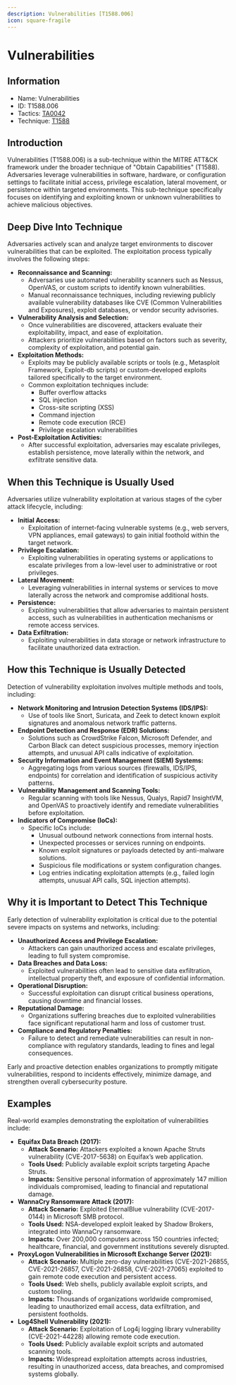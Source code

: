 ```yaml
---
description: Vulnerabilities [T1588.006]
icon: square-fragile
---
```


# Vulnerabilities

## Information

- Name: Vulnerabilities
- ID: T1588.006
- Tactics: [TA0042](../TA0042/TA0042.md)
- Technique: [T1588](T1588.md)

## Introduction

Vulnerabilities (T1588.006) is a sub-technique within the MITRE ATT\&CK framework under the broader technique of "Obtain Capabilities" (T1588). Adversaries leverage vulnerabilities in software, hardware, or configuration settings to facilitate initial access, privilege escalation, lateral movement, or persistence within targeted environments. This sub-technique specifically focuses on identifying and exploiting known or unknown vulnerabilities to achieve malicious objectives.

## Deep Dive Into Technique

Adversaries actively scan and analyze target environments to discover vulnerabilities that can be exploited. The exploitation process typically involves the following steps:

- **Reconnaissance and Scanning:**
  - Adversaries use automated vulnerability scanners such as Nessus, OpenVAS, or custom scripts to identify known vulnerabilities.
  - Manual reconnaissance techniques, including reviewing publicly available vulnerability databases like CVE (Common Vulnerabilities and Exposures), exploit databases, or vendor security advisories.
- **Vulnerability Analysis and Selection:**
  - Once vulnerabilities are discovered, attackers evaluate their exploitability, impact, and ease of exploitation.
  - Attackers prioritize vulnerabilities based on factors such as severity, complexity of exploitation, and potential gain.
- **Exploitation Methods:**
  - Exploits may be publicly available scripts or tools (e.g., Metasploit Framework, Exploit-db scripts) or custom-developed exploits tailored specifically to the target environment.
  - Common exploitation techniques include:
    - Buffer overflow attacks
    - SQL injection
    - Cross-site scripting (XSS)
    - Command injection
    - Remote code execution (RCE)
    - Privilege escalation vulnerabilities
- **Post-Exploitation Activities:**
  - After successful exploitation, adversaries may escalate privileges, establish persistence, move laterally within the network, and exfiltrate sensitive data.

## When this Technique is Usually Used

Adversaries utilize vulnerability exploitation at various stages of the cyber attack lifecycle, including:

- **Initial Access:**
  - Exploitation of internet-facing vulnerable systems (e.g., web servers, VPN appliances, email gateways) to gain initial foothold within the target network.
- **Privilege Escalation:**
  - Exploiting vulnerabilities in operating systems or applications to escalate privileges from a low-level user to administrative or root privileges.
- **Lateral Movement:**
  - Leveraging vulnerabilities in internal systems or services to move laterally across the network and compromise additional hosts.
- **Persistence:**
  - Exploiting vulnerabilities that allow adversaries to maintain persistent access, such as vulnerabilities in authentication mechanisms or remote access services.
- **Data Exfiltration:**
  - Exploiting vulnerabilities in data storage or network infrastructure to facilitate unauthorized data extraction.

## How this Technique is Usually Detected

Detection of vulnerability exploitation involves multiple methods and tools, including:

- **Network Monitoring and Intrusion Detection Systems (IDS/IPS):**
  - Use of tools like Snort, Suricata, and Zeek to detect known exploit signatures and anomalous network traffic patterns.
- **Endpoint Detection and Response (EDR) Solutions:**
  - Solutions such as CrowdStrike Falcon, Microsoft Defender, and Carbon Black can detect suspicious processes, memory injection attempts, and unusual API calls indicative of exploitation.
- **Security Information and Event Management (SIEM) Systems:**
  - Aggregating logs from various sources (firewalls, IDS/IPS, endpoints) for correlation and identification of suspicious activity patterns.
- **Vulnerability Management and Scanning Tools:**
  - Regular scanning with tools like Nessus, Qualys, Rapid7 InsightVM, and OpenVAS to proactively identify and remediate vulnerabilities before exploitation.
- **Indicators of Compromise (IoCs):**
  - Specific IoCs include:
    - Unusual outbound network connections from internal hosts.
    - Unexpected processes or services running on endpoints.
    - Known exploit signatures or payloads detected by anti-malware solutions.
    - Suspicious file modifications or system configuration changes.
    - Log entries indicating exploitation attempts (e.g., failed login attempts, unusual API calls, SQL injection attempts).

## Why it is Important to Detect This Technique

Early detection of vulnerability exploitation is critical due to the potential severe impacts on systems and networks, including:

- **Unauthorized Access and Privilege Escalation:**
  - Attackers can gain unauthorized access and escalate privileges, leading to full system compromise.
- **Data Breaches and Data Loss:**
  - Exploited vulnerabilities often lead to sensitive data exfiltration, intellectual property theft, and exposure of confidential information.
- **Operational Disruption:**
  - Successful exploitation can disrupt critical business operations, causing downtime and financial losses.
- **Reputational Damage:**
  - Organizations suffering breaches due to exploited vulnerabilities face significant reputational harm and loss of customer trust.
- **Compliance and Regulatory Penalties:**
  - Failure to detect and remediate vulnerabilities can result in non-compliance with regulatory standards, leading to fines and legal consequences.

Early and proactive detection enables organizations to promptly mitigate vulnerabilities, respond to incidents effectively, minimize damage, and strengthen overall cybersecurity posture.

## Examples

Real-world examples demonstrating the exploitation of vulnerabilities include:

- **Equifax Data Breach (2017):**
  - **Attack Scenario:** Attackers exploited a known Apache Struts vulnerability (CVE-2017-5638) on Equifax’s web application.
  - **Tools Used:** Publicly available exploit scripts targeting Apache Struts.
  - **Impacts:** Sensitive personal information of approximately 147 million individuals compromised, leading to financial and reputational damage.
- **WannaCry Ransomware Attack (2017):**
  - **Attack Scenario:** Exploited EternalBlue vulnerability (CVE-2017-0144) in Microsoft SMB protocol.
  - **Tools Used:** NSA-developed exploit leaked by Shadow Brokers, integrated into WannaCry ransomware.
  - **Impacts:** Over 200,000 computers across 150 countries infected; healthcare, financial, and government institutions severely disrupted.
- **ProxyLogon Vulnerabilities in Microsoft Exchange Server (2021):**
  - **Attack Scenario:** Multiple zero-day vulnerabilities (CVE-2021-26855, CVE-2021-26857, CVE-2021-26858, CVE-2021-27065) exploited to gain remote code execution and persistent access.
  - **Tools Used:** Web shells, publicly available exploit scripts, and custom tooling.
  - **Impacts:** Thousands of organizations worldwide compromised, leading to unauthorized email access, data exfiltration, and persistent footholds.
- **Log4Shell Vulnerability (2021):**
  - **Attack Scenario:** Exploitation of Log4j logging library vulnerability (CVE-2021-44228) allowing remote code execution.
  - **Tools Used:** Publicly available exploit scripts and automated scanning tools.
  - **Impacts:** Widespread exploitation attempts across industries, resulting in unauthorized access, data breaches, and compromised systems globally.
